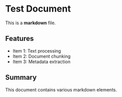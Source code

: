# Test Document

This is a **markdown** file.

## Features

- Item 1: Text processing
- Item 2: Document chunking
- Item 3: Metadata extraction

## Summary

This document contains various markdown elements.
